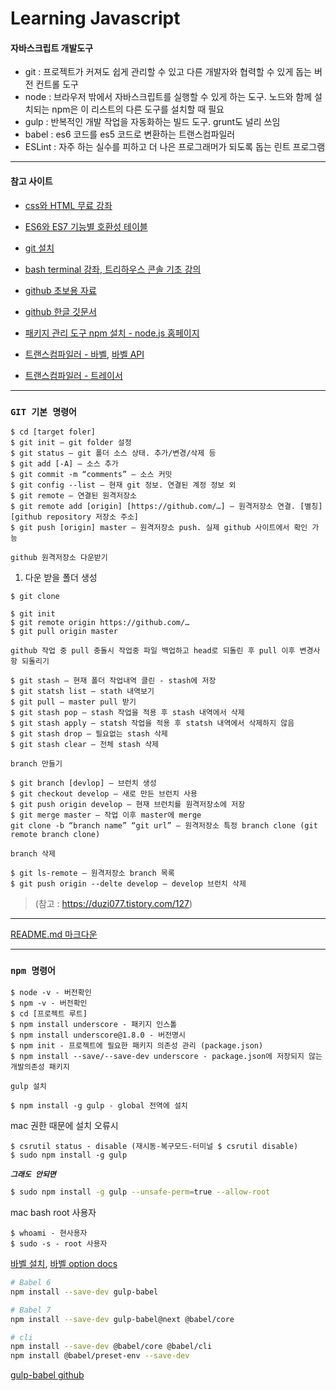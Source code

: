 # Learning Javascript


#### 자바스크립트 개발도구
* git : 프로젝트가 커져도 쉽게 관리할 수 있고 다른 개발자와 협력할 수 있게 돕는 버전 컨트롤 도구
* node : 브라우저 밖에서 자바스크립트를 실행할 수 있게 하는 도구. 노드와 함께 설치되는 npm은 이 리스트의 다른 도구를 설치할 때 필요
* gulp : 반복적인 개발 작업을 자동화하는 빌드 도구. grunt도 널리 쓰임
* babel : es6 코드를 es5 코드로 변환하는 트랜스컴파일러
* ESLint : 자주 하는 실수를 피하고 더 나은 프로그래머가 되도록 돕는 린트 프로그램

---
#### 참고 사이트
- [css와 HTML 무료 강좌](https://www.codecademy.com/learn/learn-html)

- [ES6와 ES7 기능별 호환성 테이블](http://kangax.github.io/compat-table/es6/)

- [git 설치](https://git-scm.com)

- [bash terminal 강좌, 트리하우스 콘솔 기초 강의](https://teamtreehouse.com/library/introduction-to-the-terminal)

- [github 초보용 자료](http://try.github.io)

- [github 한글 깃문서](https://git-scm.com/book/ko/v2)

- [패키지 관리 도구 npm 설치 - node.js 홈페이지](https://nodejs.org/en/)

- [트랜스컴파일러 - 바벨](https://babeljs.io), [바벨 API](https://babeljs.io/docs/en/options)
- [트랜스컴파일러 - 트레이서](https://github.com/google/traceur-compiler)
---

### `GIT 기본 명령어`
```shell
$ cd [target foler]
$ git init — git folder 설정
$ git status — git 폴더 소스 상태. 추가/변경/삭제 등
$ git add [-A] — 소스 추가
$ git commit -m “comments” — 소스 커밋
$ git config --list — 현재 git 정보. 연결된 계정 정보 외
$ git remote — 연결된 원격저장소
$ git remote add [origin] [https://github.com/…] — 원격저장소 연결. [별칭] [github repository 저장소 주소]
$ git push [origin] master — 원격저장소 push. 실제 github 사이트에서 확인 가능
```

`github 원격저장소 다운받기`

1. 다운 받을 폴더 생성
```shell
$ git clone
```
```shell
$ git init
$ git remote origin https://github.com/…
$ git pull origin master
```

`github 작업 중 pull 충돌시 작업중 파일 백업하고 head로 되돌린 후 pull 이후 변경사항 되돌리기`
```shell
$ git stash — 현재 폴더 작업내역 클린 - stash에 저장
$ git statsh list — stath 내역보기
$ git pull — master pull 받기
$ git stash pop — stash 작업을 적용 후 stash 내역에서 삭제
$ git stash apply — statsh 작업을 적용 후 statsh 내역에서 삭제하지 않음
$ git stash drop — 필요없는 stash 삭제
$ git stash clear — 전체 stash 삭제
```

`branch 만들기`
```shell
$ git branch [devlop] — 브런치 생성
$ git checkout develop — 새로 만든 브런치 사용
$ git push origin develop — 현재 브런치를 원격저장소에 저장
$ git merge master — 작업 이후 master에 merge
git clone -b “branch name” “git url” — 원격저장소 특정 branch clone (git remote branch clone)
```

`branch 삭제`
```shell
$ git ls-remote — 원격저장소 branch 목록
$ git push origin --delte develop — develop 브런치 삭제
```

>(참고 : https://duzi077.tistory.com/127)

---

 [README.md 마크다운](https://m.post.naver.com/viewer/postView.nhn?volumeNo=16304568&memberNo=42458017&vType=VERTICAL)

 ---
 ### `npm 명령어`
 ```shell
 $ node -v - 버전확인
 $ npm -v - 버전확인
 $ cd [프로젝트 루트]
 $ npm install underscore - 패키지 인스톨
 $ npm install underscore@1.8.0 - 버전명시
 $ npm init - 프로젝트에 필요한 패키지 의존성 관리 (package.json)
 $ npm install --save/--save-dev underscore - package.json에 저장되지 않는 개발의존성 패키지
 ```
`gulp 설치`
```shell
$ npm install -g gulp - global 전역에 설치
```
mac 권한 때문에 설치 오류시
```shell
$ csrutil status - disable (재시동-복구모드-터미널 $ csrutil disable)
$ sudo npm install -g gulp
```
___`그래도 안되면`___
```bash
$ sudo npm install -g gulp --unsafe-perm=true --allow-root
```

mac bash root 사용자
```shell
$ whoami - 현사용자
$ sudo -s - root 사용자
```
[바벨 설치](https://babeljs.io/setup#installation), [바벨 option docs](https://babeljs.io/docs/en/options)

```bash
# Babel 6
npm install --save-dev gulp-babel

# Babel 7
npm install --save-dev gulp-babel@next @babel/core

# cli
npm install --save-dev @babel/core @babel/cli
npm install @babel/preset-env --save-dev
```
[gulp-babel github](https://github.com/babel/gulp-babel)
